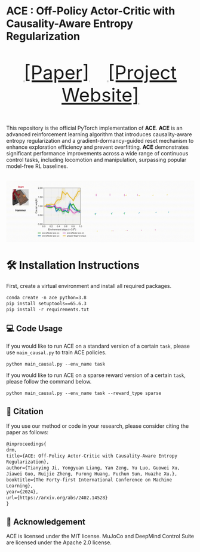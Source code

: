 # ACE : Off-Policy Actor-Critic with Causality-Aware Entropy Regularization

<p align="center" style="font-size: 50px">
   <a href="https://arxiv.org/abs/2402.14528">[Paper]</a>&emsp;<a href="https://ace-rl.github.io/">[Project Website]</a>
</p>


This repository is the official PyTorch implementation of **ACE**. **ACE** is an advanced reinforcement learning algorithm that introduces causality-aware entropy regularization and a gradient-dormancy-guided reset mechanism to enhance exploration efficiency and prevent overfitting. **ACE** demonstrates significant performance improvements across a wide range of continuous control tasks, including locomotion and manipulation, surpassing popular model-free RL baselines.

<p align="center">
  <br><img src='causal.gif' width="1000"/><br>
</p>


# 🛠️ Installation Instructions

First, create a virtual environment and install all required packages. 
~~~
conda create -n ace python=3.8
pip install setuptools==65.6.3
pip install -r requirements.txt
~~~


## 💻 Code Usage

If you would like to run ACE on a standard version of a certain `task`, please use `main_causal.py` to train ACE policies.
~~~
python main_causal.py --env_name task
~~~
If you would like to run ACE on a sparse reward version of a certain `task`, please follow the command below.
~~~
python main_causal.py --env_name task --reward_type sparse
~~~

## 📝 Citation

If you use our method or code in your research, please consider citing the paper as follows:

```
@inproceedings{
drm,
title={ACE: Off-Policy Actor-Critic with Causality-Aware Entropy Regularization},
author={Tianying Ji, Yongyuan Liang, Yan Zeng, Yu Luo, Guowei Xu, Jiawei Guo, Ruijie Zheng, Furong Huang, Fuchun Sun, Huazhe Xu.},
booktitle={The Forty-first International Conference on Machine Learning},
year={2024},
url={https://arxiv.org/abs/2402.14528}
}
```

## 🙏 Acknowledgement

ACE is licensed under the MIT license. MuJoCo and DeepMind Control Suite are licensed under the Apache 2.0 license. 
